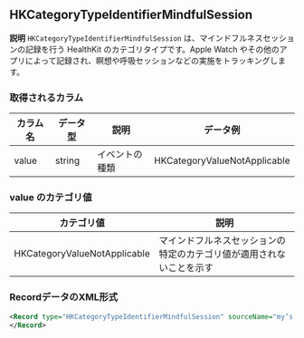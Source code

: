 ## HKCategoryTypeIdentifierMindfulSession

**説明**
`HKCategoryTypeIdentifierMindfulSession` は、マインドフルネスセッションの記録を行う HealthKit のカテゴリタイプです。Apple Watch やその他のアプリによって記録され、瞑想や呼吸セッションなどの実施をトラッキングします。

### 取得されるカラム

| カラム名 | データ型 | 説明           | データ例                     |
| -------- | -------- | -------------- | ---------------------------- |
| value    | string   | イベントの種類 | HKCategoryValueNotApplicable |

### value のカテゴリ値

| カテゴリ値                   | 説明                                                                 |
| ---------------------------- | -------------------------------------------------------------------- |
| HKCategoryValueNotApplicable | マインドフルネスセッションの特定のカテゴリ値が適用されないことを示す |

### RecordデータのXML形式

```xml
<Record type="HKCategoryTypeIdentifierMindfulSession" sourceName="my’s Apple Watch" sourceVersion="10.6.1" creationDate="2025-01-31 08:43:23 +0900" startDate="2025-01-31 08:38:20 +0900" endDate="2025-01-31 08:43:20 +0900" value="HKCategoryValueNotApplicable">
</Record>
```
